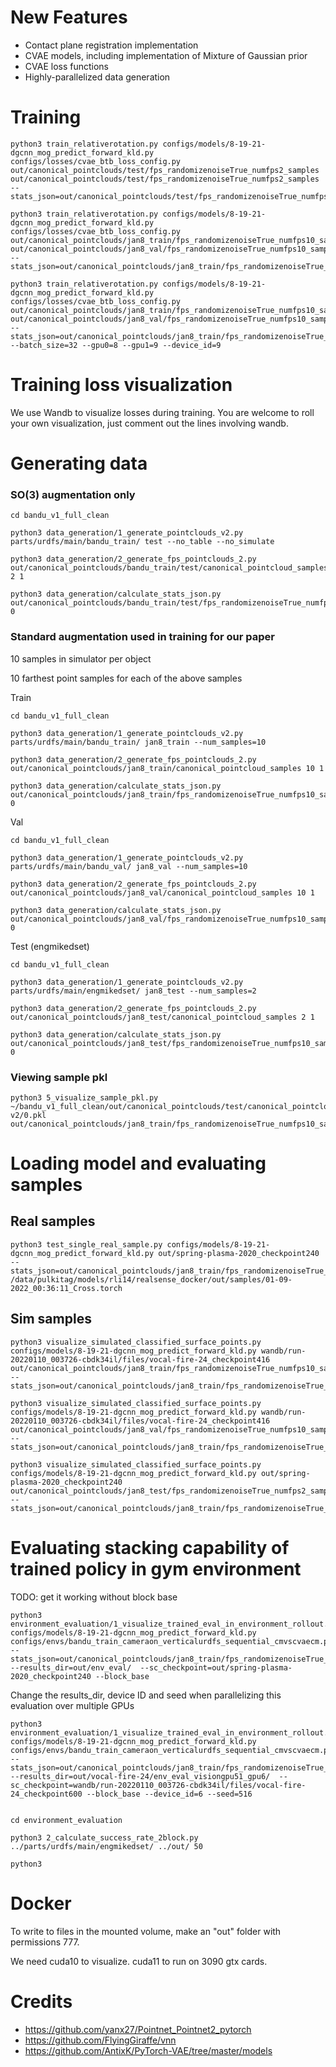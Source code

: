 # New Features
- Contact plane registration implementation
- CVAE models, including implementation of Mixture of Gaussian prior
- CVAE loss functions
- Highly-parallelized data generation

# Training
```
python3 train_relativerotation.py configs/models/8-19-21-dgcnn_mog_predict_forward_kld.py 
configs/losses/cvae_btb_loss_config.py out/canonical_pointclouds/test/fps_randomizenoiseTrue_numfps2_samples 
out/canonical_pointclouds/test/fps_randomizenoiseTrue_numfps2_samples --stats_json=out/canonical_pointclouds/test/fps_randomizenoiseTrue_numfps2_samples/rr_pn_stats.json

python3 train_relativerotation.py configs/models/8-19-21-dgcnn_mog_predict_forward_kld.py configs/losses/cvae_btb_loss_config.py out/canonical_pointclouds/jan8_train/fps_randomizenoiseTrue_numfps10_samples out/canonical_pointclouds/jan8_val/fps_randomizenoiseTrue_numfps10_samples --stats_json=out/canonical_pointclouds/jan8_train/fps_randomizenoiseTrue_numfps10_samples/rr_pn_stats.json

python3 train_relativerotation.py configs/models/8-19-21-dgcnn_mog_predict_forward_kld.py configs/losses/cvae_btb_loss_config.py out/canonical_pointclouds/jan8_train/fps_randomizenoiseTrue_numfps10_samples out/canonical_pointclouds/jan8_val/fps_randomizenoiseTrue_numfps10_samples --stats_json=out/canonical_pointclouds/jan8_train/fps_randomizenoiseTrue_numfps10_samples/rr_pn_stats.json --batch_size=32 --gpu0=8 --gpu1=9 --device_id=9
```

# Training loss visualization
We use Wandb to visualize losses during training. 
You are welcome to roll your own visualization, just comment out the lines involving wandb.

# Generating data
### SO(3) augmentation only

```
cd bandu_v1_full_clean

python3 data_generation/1_generate_pointclouds_v2.py parts/urdfs/main/bandu_train/ test --no_table --no_simulate

python3 data_generation/2_generate_fps_pointclouds_2.py out/canonical_pointclouds/bandu_train/test/canonical_pointcloud_samples 2 1
 
python3 data_generation/calculate_stats_json.py out/canonical_pointclouds/bandu_train/test/fps_randomizenoiseTrue_numfps2_samples 0
```

### Standard augmentation used in training for our paper

10 samples in simulator per object

10 farthest point samples for each of the above samples

Train
```
cd bandu_v1_full_clean

python3 data_generation/1_generate_pointclouds_v2.py parts/urdfs/main/bandu_train/ jan8_train --num_samples=10

python3 data_generation/2_generate_fps_pointclouds_2.py out/canonical_pointclouds/jan8_train/canonical_pointcloud_samples 10 1
 
python3 data_generation/calculate_stats_json.py out/canonical_pointclouds/jan8_train/fps_randomizenoiseTrue_numfps10_samples 0
```

Val 
```
cd bandu_v1_full_clean

python3 data_generation/1_generate_pointclouds_v2.py parts/urdfs/main/bandu_val/ jan8_val --num_samples=10

python3 data_generation/2_generate_fps_pointclouds_2.py out/canonical_pointclouds/jan8_val/canonical_pointcloud_samples 10 1
 
python3 data_generation/calculate_stats_json.py out/canonical_pointclouds/jan8_val/fps_randomizenoiseTrue_numfps10_samples 0
```

Test (engmikedset)
```
cd bandu_v1_full_clean

python3 data_generation/1_generate_pointclouds_v2.py parts/urdfs/main/engmikedset/ jan8_test --num_samples=2

python3 data_generation/2_generate_fps_pointclouds_2.py out/canonical_pointclouds/jan8_test/canonical_pointcloud_samples 2 1
 
python3 data_generation/calculate_stats_json.py out/canonical_pointclouds/jan8_test/fps_randomizenoiseTrue_numfps10_samples 0
```

### Viewing sample pkl

```
python3 5_visualize_sample_pkl.py ~/bandu_v1_full_clean/out/canonical_pointclouds/test/canonical_pointcloud_samples/Egg\ v2/0.pkl out/canonical_pointclouds/jan8_train/fps_randomizenoiseTrue_numfps10_samples/sundisk/4.pkl

```

# Loading model and evaluating samples

## Real samples

```
python3 test_single_real_sample.py configs/models/8-19-21-dgcnn_mog_predict_forward_kld.py out/spring-plasma-2020_checkpoint240 --stats_json=out/canonical_pointclouds/jan8_train/fps_randomizenoiseTrue_numfps10_samples/rr_pn_stats.json /data/pulkitag/models/rli14/realsense_docker/out/samples/01-09-2022_00:36:11_Cross.torch

```

## Sim samples
```
python3 visualize_simulated_classified_surface_points.py configs/models/8-19-21-dgcnn_mog_predict_forward_kld.py wandb/run-20220110_003726-cbdk34il/files/vocal-fire-24_checkpoint416 out/canonical_pointclouds/jan8_train/fps_randomizenoiseTrue_numfps10_samples  --stats_json=out/canonical_pointclouds/jan8_train/fps_randomizenoiseTrue_numfps10_samples/rr_pn_stats.json

python3 visualize_simulated_classified_surface_points.py configs/models/8-19-21-dgcnn_mog_predict_forward_kld.py wandb/run-20220110_003726-cbdk34il/files/vocal-fire-24_checkpoint416 out/canonical_pointclouds/jan8_val/fps_randomizenoiseTrue_numfps10_samples  --stats_json=out/canonical_pointclouds/jan8_train/fps_randomizenoiseTrue_numfps10_samples/rr_pn_stats.json

python3 visualize_simulated_classified_surface_points.py configs/models/8-19-21-dgcnn_mog_predict_forward_kld.py out/spring-plasma-2020_checkpoint240 out/canonical_pointclouds/jan8_test/fps_randomizenoiseTrue_numfps2_samples  --stats_json=out/canonical_pointclouds/jan8_train/fps_randomizenoiseTrue_numfps10_samples/rr_pn_stats.json
```

# Evaluating stacking capability of trained policy in gym environment

TODO: get it working without block base

```
python3 environment_evaluation/1_visualize_trained_eval_in_environment_rollout.py configs/models/8-19-21-dgcnn_mog_predict_forward_kld.py configs/envs/bandu_train_cameraon_verticalurdfs_sequential_cmvscvaecm.py --stats_json=out/canonical_pointclouds/jan8_train/fps_randomizenoiseTrue_numfps10_samples/rr_pn_stats.json --results_dir=out/env_eval/  --sc_checkpoint=out/spring-plasma-2020_checkpoint240 --block_base
```

Change the results_dir, device ID and seed when parallelizing this evaluation over multiple GPUs
```
python3 environment_evaluation/1_visualize_trained_eval_in_environment_rollout.py configs/models/8-19-21-dgcnn_mog_predict_forward_kld.py configs/envs/bandu_train_cameraon_verticalurdfs_sequential_cmvscvaecm.py --stats_json=out/canonical_pointclouds/jan8_train/fps_randomizenoiseTrue_numfps10_samples/rr_pn_stats.json --results_dir=out/vocal-fire-24/env_eval_visiongpu51_gpu6/  --sc_checkpoint=wandb/run-20220110_003726-cbdk34il/files/vocal-fire-24_checkpoint600 --block_base --device_id=6 --seed=516

```

```

cd environment_evaluation 

python3 2_calculate_success_rate_2block.py ../parts/urdfs/main/engmikedset/ ../out/ 50

python3 
```
# Docker 
To write to files in the mounted volume, make an "out" folder with permissions 777.

We need cuda10 to visualize. cuda11 to run on 3090 gtx cards.

# Credits

- https://github.com/yanx27/Pointnet_Pointnet2_pytorch
- https://github.com/FlyingGiraffe/vnn
- https://github.com/AntixK/PyTorch-VAE/tree/master/models